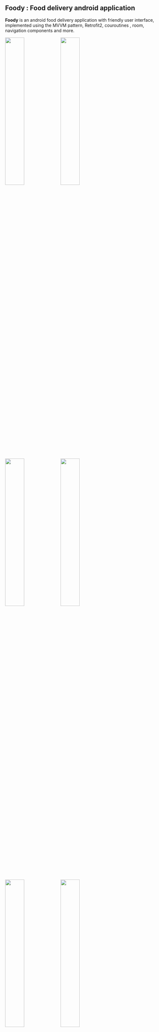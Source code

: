 ## Foody : Food delivery android application


__Foody__ is an android food delivery application with friendly user interface, implemented using the MVVM pattern, Retrofit2, couroutines , room, navigation components and more.
 
<img src = "https://user-images.githubusercontent.com/87112510/163689862-ef6c3c94-bb4c-49a6-bc5c-1362184289fa.png" width = "35%">
<img src = "https://user-images.githubusercontent.com/87112510/163689627-cca4ef79-20b1-4823-b4b5-7bc6faa775b0.png" width = "35%">
<img src = "https://user-images.githubusercontent.com/87112510/163689596-1c1bf0ca-6704-4113-98c8-c0914816c305.png" width = "35%">
<img src = "https://user-images.githubusercontent.com/87112510/163689586-f35a8b03-ee1e-4893-97c5-425cc9824ad5.png" width = "35%">
<img src = "https://user-images.githubusercontent.com/87112510/163689614-8544d18c-61aa-4042-a28a-1a77f95465d8.png" width = "35%">
<img src = "https://user-images.githubusercontent.com/87112510/163688221-6b117957-ba8e-4f9e-b5fd-6d4a48f513ad.png" width = "35%">
<img src = "https://user-images.githubusercontent.com/87112510/163688323-ed9b9fa3-b9cb-4cd3-8d78-d09dbd3c2c29.png" width = "35%">
<img src = "https://user-images.githubusercontent.com/87112510/163688454-a306ac3f-b704-473d-a58b-08a99a3b86e8.png" width = "35%">
<img src = "https://user-images.githubusercontent.com/87112510/163688488-bd09b56c-e6c2-44ad-9f17-ef49227f1d71.png" width = "35%">

# Architecture
The architecture of this application relies and complies with the following points below:
- __A single-activity architectur__, using the Navigation Components to manage fragment operations.
- __Pattern Model-View-ViewModel (MVVM)__ which facilitates a separation of development of the graphical user interface.
- __Android architecture components__ which help to keep the application robust, testable, and maintainable.
![Alt text](https://user.oc-static.com/upload/2021/12/06/16387959038246_image34.png)

# Technologies used
- __Kotlin & Java-__ As a programming language.
- __Coroutines-__ For multithreading while handling requests to the server and local database.
- __Retrofit-__ A type-safe HTTP client for Android and Java.
- __LiveData-__ notifies views of any database changes in an observer way.
- __ViewModel-__ to store and manage UI-related data in a lifecycle conscious way.
- __Room DB-__ To manage SQLite database easily and avoid a lot boilerplate code.
- __Glide-__ It is a fast and efficient open source media management and image loading framework for Android that wraps media decoding, memory and disk caching, and resource pooling into a simple and easy to use interface.
- __View Binding-__ to declaratively bind UI components in layouts to data sources.
- __Material Design-__ an adaptable system of guidelines, components, and tools that support the best practices of user interface design. 

# How to install the project
Download the apk from release.

# Contributors 

<a href="https://github.com/NadiaHass">
 Nadia
 <br/>
 <a href="https://github.com/Ahmed336-cell">
 Ahmed
 
